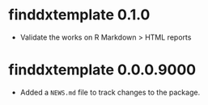 # finddxtemplate 0.1.0

* Validate the works on R Markdown > HTML reports

# finddxtemplate 0.0.0.9000

* Added a `NEWS.md` file to track changes to the package.
